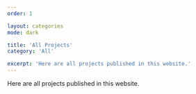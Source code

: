 ```yaml
---
order: 1

layout: categories
mode: dark

title: 'All Projects'
category: 'All'

excerpt: 'Here are all projects published in this website.'
---
```


Here are all projects published in this website.
